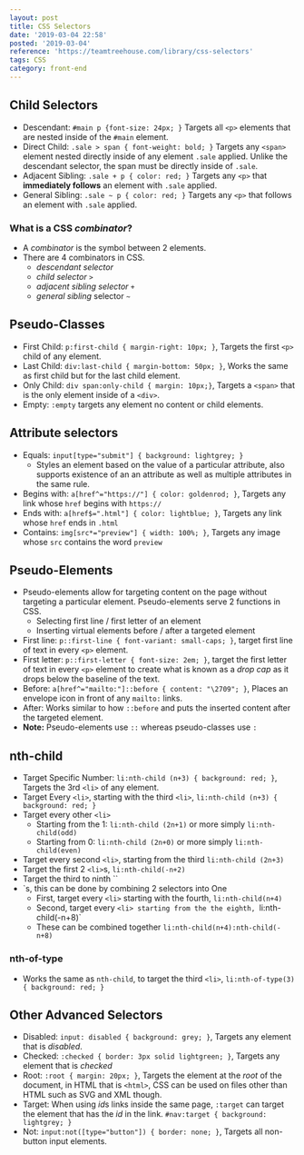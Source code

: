```yaml
---
layout: post
title: CSS Selectors
date: '2019-03-04 22:58'
posted: '2019-03-04'
reference: 'https://teamtreehouse.com/library/css-selectors'
tags: CSS
category: front-end
---
```


## Child Selectors
- Descendant: `#main p {font-size: 24px; }` Targets all `<p>` elements that are nested inside of the `#main` element.
- Direct Child: `.sale > span { font-weight: bold; }` Targets any `<span>` element nested directly inside of any element `.sale` applied. Unlike the descendant selector, the span must be directly inside of `.sale`.
- Adjacent Sibling: `.sale + p { color: red; }` Targets any `<p>` that **immediately follows** an element with `.sale` applied.
- General Sibling: `.sale ~ p { color: red; }` Targets any `<p>` that follows an element with `.sale` applied.

### What is a CSS *combinator*?
- A *combinator* is the symbol between 2 elements.
- There are 4 combinators in CSS.
    - *descendant selector* ` `
    - *child selector* `>`
    - *adjacent sibling selector* `+`
    - *general sibling* selector `~`

## Pseudo-Classes
- First Child: `p:first-child { margin-right: 10px; }`, Targets the first `<p>` child of any element.
- Last Child: `div:last-child { margin-bottom: 50px; }`, Works the same as first child but for the last child element.
- Only Child: `div span:only-child { margin: 10px;}`, Targets a `<span>` that is the only element inside of a `<div>`.
- Empty: `:empty` targets any element no content or child elements.

## Attribute selectors
- Equals: `input[type="submit"] { background: lightgrey; }`
    - Styles an element based on the value of a particular attribute, also supports existence of an an attribute as well as multiple attributes in the same rule.
- Begins with: `a[href^="https://"] { color: goldenrod; }`, Targets any link whose `href` begins with `https://`
- Ends with: `a[href$=".html"] { color: lightblue; }`, Targets any link whose `href` ends in `.html`
- Contains: `img[src*="preview"] { width: 100%; }`, Targets any image whose `src` contains the word `preview`

## Pseudo-Elements
- Pseudo-elements allow for targeting content on the page without targeting a particular element. Pseudo-elements serve 2 functions in CSS.
    - Selecting first line / first letter of an element
    - Inserting virtual elements before / after a targeted element
- First line: `p::first-line { font-variant: small-caps; }`, target first line of text in every `<p>` element.
- First letter: `p::first-letter { font-size: 2em; }`, target the first letter of text in every `<p>` element to create what is known as a *drop cap* as it drops below the baseline of the text.
- Before: `a[href^="mailto:"]::before { content: "\2709"; }`, Places an envelope icon in front of any `mailto:` links.
- After: Works similar to how `::before` and puts the inserted content after the targeted element.
- **Note:** Pseudo-elements use `::` whereas pseudo-classes use `:`

## nth-child
- Target Specific Number: `li:nth-child (n+3) { background: red; }`, Targets the 3rd `<li>` of any element.
- Target Every `<li>`, starting with the third `<li>`, `li:nth-child (n+3) { background: red; }`
- Target every other `<li>`
    - Starting from the 1: `li:nth-child (2n+1)` or more simply `li:nth-child(odd)`
    - Starting from 0: `li:nth-child (2n+0)` or more simply `li:nth-child(even)`
- Target every second `<li>`, starting from the third `li:nth-child (2n+3)`
- Target the first 2 `<li>`s, `li:nth-child(-n+2)`
- Target the third to ninth ``<li>`s, this can be done by combining 2 selectors into One
    - First, target every `<li>` starting with the fourth, `li:nth-child(n+4)`
    - Second, target every `<li> starting from the the eighth, `li:nth-child(-n+8)`
    - These can be combined together `li:nth-child(n+4):nth-child(-n+8)`

### nth-of-type
- Works the same as `nth-child`, to target the third `<li>`, `li:nth-of-type(3) { background: red; }`

## Other Advanced Selectors
- Disabled: `input: disabled { background: grey; }`, Targets any element that is *disabled*.
- Checked: `:checked { border: 3px solid lightgreen; }`, Targets any element that is *checked*
- Root: `:root { margin: 20px; }`, Targets the element at the *root* of the document, in HTML that is `<html>`, CSS can be used on files other than HTML such as SVG and XML though.
- Target: When using *id*s links inside the same page, `:target` can target the element that has the *id* in the link. `#nav:target { background: lightgrey; }`
- Not: `input:not([type="button"]) { border: none; }`, Targets all non-button input elements.
